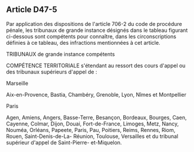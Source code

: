 Article D47-5
----
Par application des dispositions de l'article 706-2 du code de procédure pénale,
les tribunaux de grande instance désignés dans le tableau figurant ci-dessous
sont compétents pour connaître, dans les circonscriptions définies à ce tableau,
des infractions mentionnées à cet article.

TRIBUNAUX de grande instance compétents

COMPÉTENCE TERRITORIALE s'étendant au ressort des cours d'appel ou des tribunaux
supérieurs d'appel de :

Marseille

Aix-en-Provence, Bastia, Chambéry, Grenoble, Lyon, Nîmes et Montpellier

Paris

Agen, Amiens, Angers, Basse-Terre, Besançon, Bordeaux, Bourges, Caen, Cayenne,
Colmar, Dijon, Douai, Fort-de-France, Limoges, Metz, Nancy, Nouméa, Orléans,
Papeete, Paris, Pau, Poitiers, Reims, Rennes, Riom, Rouen, Saint-Denis-de-La-
Réunion, Toulouse, Versailles et du tribunal supérieur d'appel de Saint-Pierre-
et-Miquelon.
